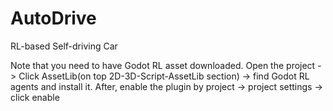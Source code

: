 # AutoDrive
RL-based Self-driving Car

Note that you need to have Godot RL asset downloaded.
Open the project -> Click AssetLib(on top 2D-3D-Script-AssetLib section) 
-> find Godot RL agents and install it.
After, enable the plugin by project -> project settings -> click enable
